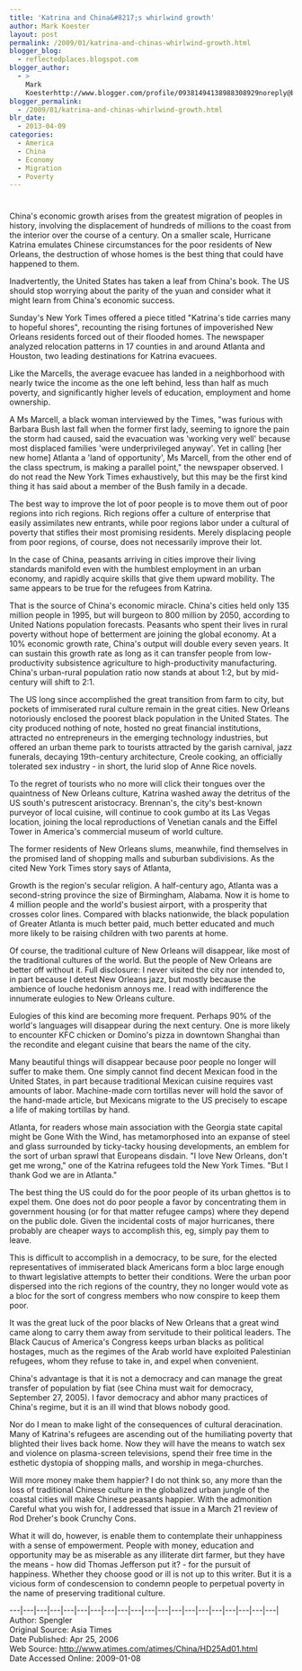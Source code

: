 ```yaml
---
title: 'Katrina and China&#8217;s whirlwind growth'
author: Mark Koester
layout: post
permalink: /2009/01/katrina-and-chinas-whirlwind-growth.html
blogger_blog:
  - reflectedplaces.blogspot.com
blogger_author:
  - >
    Mark
    Koesterhttp://www.blogger.com/profile/09381494138988308929noreply@blogger.com
blogger_permalink:
  - /2009/01/katrina-and-chinas-whirlwind-growth.html
blr_date:
  - 2013-04-09
categories:
  - America
  - China
  - Economy
  - Migration
  - Poverty
---
```

# 

China's economic growth arises from the greatest migration of peoples in history, involving the displacement of hundreds of millions to the coast from the interior over the course of a century. On a smaller scale, Hurricane Katrina emulates Chinese circumstances for the poor residents of New Orleans, the destruction of whose homes is the best thing that could have happened to them.

Inadvertently, the United States has taken a leaf from China's book. The US should stop worrying about the parity of the yuan and consider what it might learn from China's economic success.

Sunday's New York Times offered a piece titled "Katrina's tide carries many to hopeful shores", recounting the rising fortunes of impoverished New Orleans residents forced out of their flooded homes. The newspaper analyzed relocation patterns in 17 counties in and around Atlanta and Houston, two leading destinations for Katrina evacuees.

Like the Marcells, the average evacuee has landed in a neighborhood with nearly twice the income as the one left behind, less than half as much poverty, and significantly higher levels of education, employment and home ownership.

A Ms Marcell, a black woman interviewed by the Times, "was furious with Barbara Bush last fall when the former first lady, seeming to ignore the pain the storm had caused, said the evacuation was 'working very well' because most displaced families 'were underprivileged anyway'. Yet in calling [her new home] Atlanta a 'land of opportunity', Ms Marcell, from the other end of the class spectrum, is making a parallel point," the newspaper observed. I do not read the New York Times exhaustively, but this may be the first kind thing it has said about a member of the Bush family in a decade.

The best way to improve the lot of poor people is to move them out of poor regions into rich regions. Rich regions offer a culture of enterprise that easily assimilates new entrants, while poor regions labor under a cultural of poverty that stifles their most promising residents. Merely displacing people from poor regions, of course, does not necessarily improve their lot.

In the case of China, peasants arriving in cities improve their living standards manifold even with the humblest employment in an urban economy, and rapidly acquire skills that give them upward mobility. The same appears to be true for the refugees from Katrina.

That is the source of China's economic miracle. China's cities held only 135 million people in 1995, but will burgeon to 800 million by 2050, according to United Nations population forecasts. Peasants who spent their lives in rural poverty without hope of betterment are joining the global economy. At a 10% economic growth rate, China's output will double every seven years. It can sustain this growth rate as long as it can transfer people from low-productivity subsistence agriculture to high-productivity manufacturing. China's urban-rural population ratio now stands at about 1:2, but by mid-century will shift to 2:1.

The US long since accomplished the great transition from farm to city, but pockets of immiserated rural culture remain in the great cities. New Orleans notoriously enclosed the poorest black population in the United States. The city produced nothing of note, hosted no great financial institutions, attracted no entrepreneurs in the emerging technology industries, but offered an urban theme park to tourists attracted by the garish carnival, jazz funerals, decaying 19th-century architecture, Creole cooking, an officially tolerated sex industry - in short, the lurid slop of Anne Rice novels.

To the regret of tourists who no more will click their tongues over the quaintness of New Orleans culture, Katrina washed away the detritus of the US south's putrescent aristocracy. Brennan's, the city's best-known purveyor of local cuisine, will continue to cook gumbo at its Las Vegas location, joining the local reproductions of Venetian canals and the Eiffel Tower in America's commercial museum of world culture.

The former residents of New Orleans slums, meanwhile, find themselves in the promised land of shopping malls and suburban subdivisions. As the cited New York Times story says of Atlanta,

Growth is the region's secular religion. A half-century ago, Atlanta was a second-string province the size of Birmingham, Alabama. Now it is home to 4 million people and the world's busiest airport, with a prosperity that crosses color lines. Compared with blacks nationwide, the black population of Greater Atlanta is much better paid, much better educated and much more likely to be raising children with two parents at home.

Of course, the traditional culture of New Orleans will disappear, like most of the traditional cultures of the world. But the people of New Orleans are better off without it. Full disclosure: I never visited the city nor intended to, in part because I detest New Orleans jazz, but mostly because the ambience of louche hedonism annoys me. I read with indifference the innumerate eulogies to New Orleans culture.

Eulogies of this kind are becoming more frequent. Perhaps 90% of the world's languages will disappear during the next century. One is more likely to encounter KFC chicken or Domino's pizza in downtown Shanghai than the recondite and elegant cuisine that bears the name of the city.

Many beautiful things will disappear because poor people no longer will suffer to make them. One simply cannot find decent Mexican food in the United States, in part because traditional Mexican cuisine requires vast amounts of labor. Machine-made corn tortillas never will hold the savor of the hand-made article, but Mexicans migrate to the US precisely to escape a life of making tortillas by hand.

Atlanta, for readers whose main association with the Georgia state capital might be Gone With the Wind, has metamorphosed into an expanse of steel and glass surrounded by ticky-tacky housing developments, an emblem for the sort of urban sprawl that Europeans disdain. "I love New Orleans, don't get me wrong," one of the Katrina refugees told the New York Times. "But I thank God we are in Atlanta."

The best thing the US could do for the poor people of its urban ghettos is to expel them. One does not do poor people a favor by concentrating them in government housing (or for that matter refugee camps) where they depend on the public dole. Given the incidental costs of major hurricanes, there probably are cheaper ways to accomplish this, eg, simply pay them to leave.

This is difficult to accomplish in a democracy, to be sure, for the elected representatives of immiserated black Americans form a bloc large enough to thwart legislative attempts to better their conditions. Were the urban poor dispersed into the rich regions of the country, they no longer would vote as a bloc for the sort of congress members who now conspire to keep them poor.

It was the great luck of the poor blacks of New Orleans that a great wind came along to carry them away from servitude to their political leaders. The Black Caucus of America's Congress keeps urban blacks as political hostages, much as the regimes of the Arab world have exploited Palestinian refugees, whom they refuse to take in, and expel when convenient.

China's advantage is that it is not a democracy and can manage the great transfer of population by fiat (see China must wait for democracy, September 27, 2005). I favor democracy and abhor many practices of China's regime, but it is an ill wind that blows nobody good.

Nor do I mean to make light of the consequences of cultural deracination. Many of Katrina's refugees are ascending out of the humiliating poverty that blighted their lives back home. Now they will have the means to watch sex and violence on plasma-screen televisions, spend their free time in the esthetic dystopia of shopping malls, and worship in mega-churches.

Will more money make them happier? I do not think so, any more than the loss of traditional Chinese culture in the globalized urban jungle of the coastal cities will make Chinese peasants happier. With the admonition Careful what you wish for, I addressed that issue in a March 21 review of Rod Dreher's book Crunchy Cons.

What it will do, however, is enable them to contemplate their unhappiness with a sense of empowerment. People with money, education and opportunity may be as miserable as any illiterate dirt farmer, but they have the means - how did Thomas Jefferson put it? - for the pursuit of happiness. Whether they choose good or ill is not up to this writer. But it is a vicious form of condescension to condemn people to perpetual poverty in the name of preserving traditional culture.

\---|\---|\---|\---|\---|\---|\---|\---|\---|\---|\---|\---|\---|\---|\---|\---|\---|\---|\---|\---|  
Author: Spengler  
Original Source: Asia Times  
Date Published: Apr 25, 2006  
Web Source: http://www.atimes.com/atimes/China/HD25Ad01.html  
Date Accessed Online: 2009-01-08